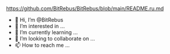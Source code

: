 https://github.com/BitRebus/BitRebus/blob/main/README.ru.md

- 👋 Hi, I’m @BitRebus
- 👀 I’m interested in ...
- 🌱 I’m currently learning ...
- 💞️ I’m looking to collaborate on ...
- 📫 How to reach me ...

<!---
BitRebus/BitRebus is a ✨ special ✨ repository because its `README.md` (this file) appears on your GitHub profile.
You can click the Preview link to take a look at your changes.
--->
